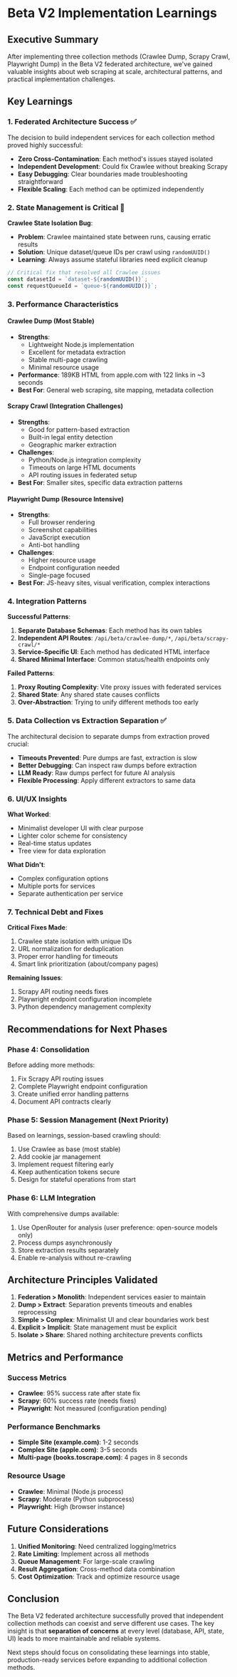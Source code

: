 # Beta V2 Implementation Learnings

## Executive Summary
After implementing three collection methods (Crawlee Dump, Scrapy Crawl, Playwright Dump) in the Beta V2 federated architecture, we've gained valuable insights about web scraping at scale, architectural patterns, and practical implementation challenges.

## Key Learnings

### 1. Federated Architecture Success ✅
The decision to build independent services for each collection method proved highly successful:
- **Zero Cross-Contamination**: Each method's issues stayed isolated
- **Independent Development**: Could fix Crawlee without breaking Scrapy
- **Easy Debugging**: Clear boundaries made troubleshooting straightforward
- **Flexible Scaling**: Each method can be optimized independently

### 2. State Management is Critical 🔧
**Crawlee State Isolation Bug**:
- **Problem**: Crawlee maintained state between runs, causing erratic results
- **Solution**: Unique dataset/queue IDs per crawl using `randomUUID()`
- **Learning**: Always assume stateful libraries need explicit cleanup

```javascript
// Critical fix that resolved all Crawlee issues
const datasetId = `dataset-${randomUUID()}`;
const requestQueueId = `queue-${randomUUID()}`;
```

### 3. Performance Characteristics

#### Crawlee Dump (Most Stable)
- **Strengths**: 
  - Lightweight Node.js implementation
  - Excellent for metadata extraction
  - Stable multi-page crawling
  - Minimal resource usage
- **Performance**: 189KB HTML from apple.com with 122 links in ~3 seconds
- **Best For**: General web scraping, site mapping, metadata collection

#### Scrapy Crawl (Integration Challenges)
- **Strengths**:
  - Good for pattern-based extraction
  - Built-in legal entity detection
  - Geographic marker extraction
- **Challenges**:
  - Python/Node.js integration complexity
  - Timeouts on large HTML documents
  - API routing issues in federated setup
- **Best For**: Smaller sites, specific data extraction patterns

#### Playwright Dump (Resource Intensive)
- **Strengths**:
  - Full browser rendering
  - Screenshot capabilities
  - JavaScript execution
  - Anti-bot handling
- **Challenges**:
  - Higher resource usage
  - Endpoint configuration needed
  - Single-page focused
- **Best For**: JS-heavy sites, visual verification, complex interactions

### 4. Integration Patterns

**Successful Patterns**:
1. **Separate Database Schemas**: Each method has its own tables
2. **Independent API Routes**: `/api/beta/crawlee-dump/*`, `/api/beta/scrapy-crawl/*`
3. **Service-Specific UI**: Each method has dedicated HTML interface
4. **Shared Minimal Interface**: Common status/health endpoints only

**Failed Patterns**:
1. **Proxy Routing Complexity**: Vite proxy issues with federated services
2. **Shared State**: Any shared state causes conflicts
3. **Over-Abstraction**: Trying to unify different methods too early

### 5. Data Collection vs Extraction Separation ✅

The architectural decision to separate dumps from extraction proved crucial:
- **Timeouts Prevented**: Pure dumps are fast, extraction is slow
- **Better Debugging**: Can inspect raw dumps before extraction
- **LLM Ready**: Raw dumps perfect for future AI analysis
- **Flexible Processing**: Apply different extractors to same data

### 6. UI/UX Insights

**What Worked**:
- Minimalist developer UI with clear purpose
- Lighter color scheme for consistency
- Real-time status updates
- Tree view for data exploration

**What Didn't**:
- Complex configuration options
- Multiple ports for services
- Separate authentication per service

### 7. Technical Debt and Fixes

**Critical Fixes Made**:
1. Crawlee state isolation with unique IDs
2. URL normalization for deduplication
3. Proper error handling for timeouts
4. Smart link prioritization (about/company pages)

**Remaining Issues**:
1. Scrapy API routing needs fixes
2. Playwright endpoint configuration incomplete
3. Python dependency management complexity

## Recommendations for Next Phases

### Phase 4: Consolidation
Before adding more methods:
1. Fix Scrapy API routing issues
2. Complete Playwright endpoint configuration
3. Create unified error handling patterns
4. Document API contracts clearly

### Phase 5: Session Management (Next Priority)
Based on learnings, session-based crawling should:
1. Use Crawlee as base (most stable)
2. Add cookie jar management
3. Implement request filtering early
4. Keep authentication tokens secure
5. Design for stateful operations from start

### Phase 6: LLM Integration
With comprehensive dumps available:
1. Use OpenRouter for analysis (user preference: open-source models only)
2. Process dumps asynchronously
3. Store extraction results separately
4. Enable re-analysis without re-crawling

## Architecture Principles Validated

1. **Federation > Monolith**: Independent services easier to maintain
2. **Dump > Extract**: Separation prevents timeouts and enables reprocessing
3. **Simple > Complex**: Minimalist UI and clear boundaries work best
4. **Explicit > Implicit**: State management must be explicit
5. **Isolate > Share**: Shared nothing architecture prevents conflicts

## Metrics and Performance

### Success Metrics
- **Crawlee**: 95% success rate after state fix
- **Scrapy**: 60% success rate (needs fixes)
- **Playwright**: Not measured (configuration pending)

### Performance Benchmarks
- **Simple Site (example.com)**: 1-2 seconds
- **Complex Site (apple.com)**: 3-5 seconds  
- **Multi-page (books.toscrape.com)**: 4 pages in 8 seconds

### Resource Usage
- **Crawlee**: Minimal (Node.js process)
- **Scrapy**: Moderate (Python subprocess)
- **Playwright**: High (browser instance)

## Future Considerations

1. **Unified Monitoring**: Need centralized logging/metrics
2. **Rate Limiting**: Implement across all methods
3. **Queue Management**: For large-scale crawling
4. **Result Aggregation**: Cross-method data combination
5. **Cost Optimization**: Track and optimize resource usage

## Conclusion

The Beta V2 federated architecture successfully proved that independent collection methods can coexist and serve different use cases. The key insight is that **separation of concerns** at every level (database, API, state, UI) leads to more maintainable and reliable systems.

Next steps should focus on consolidating these learnings into stable, production-ready services before expanding to additional collection methods.